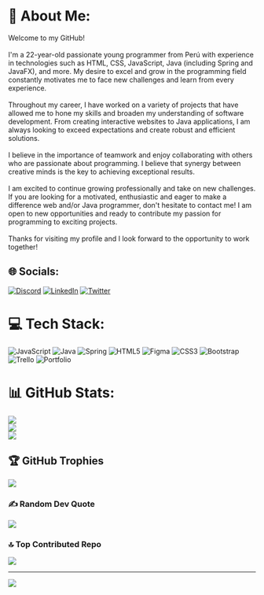 # 💫 About Me:
Welcome to my GitHub! <br><br>I'm a 22-year-old passionate young programmer from Perú with experience in technologies such as HTML, CSS, JavaScript, Java (including Spring and JavaFX), and more. My desire to excel and grow in the programming field constantly motivates me to face new challenges and learn from every experience.<br><br>Throughout my career, I have worked on a variety of projects that have allowed me to hone my skills and broaden my understanding of software development. From creating interactive websites to Java applications, I am always looking to exceed expectations and create robust and efficient solutions.<br><br>I believe in the importance of teamwork and enjoy collaborating with others who are passionate about programming. I believe that synergy between creative minds is the key to achieving exceptional results.<br><br>I am excited to continue growing professionally and take on new challenges. If you are looking for a motivated, enthusiastic and eager to make a difference web and/or Java programmer, don't hesitate to contact me! I am open to new opportunities and ready to contribute my passion for programming to exciting projects.<br><br>Thanks for visiting my profile and I look forward to the opportunity to work together!<br>


## 🌐 Socials:
[![Discord](https://img.shields.io/badge/Discord-%237289DA.svg?logo=discord&logoColor=white)](https://discord.gg/swealdrk) [![LinkedIn](https://img.shields.io/badge/LinkedIn-%230077B5.svg?logo=linkedin&logoColor=white)](https://linkedin.com/in/https://www.linkedin.com/in/angel-l-l/) [![Twitter](https://img.shields.io/badge/Twitter-%231DA1F2.svg?logo=Twitter&logoColor=white)](https://twitter.com/https://twitter.com/AstroLemur) 

# 💻 Tech Stack:
![JavaScript](https://img.shields.io/badge/javascript-%23323330.svg?style=for-the-badge&logo=javascript&logoColor=%23F7DF1E) ![Java](https://img.shields.io/badge/java-%23ED8B00.svg?style=for-the-badge&logo=java&logoColor=white) ![Spring](https://img.shields.io/badge/spring-%236DB33F.svg?style=for-the-badge&logo=spring&logoColor=white) ![HTML5](https://img.shields.io/badge/html5-%23E34F26.svg?style=for-the-badge&logo=html5&logoColor=white) 	![Figma](https://img.shields.io/badge/figma-%23F24E1E.svg?style=for-the-badge&logo=figma&logoColor=white) ![CSS3](https://img.shields.io/badge/css3-%231572B6.svg?style=for-the-badge&logo=css3&logoColor=white) ![Bootstrap](https://img.shields.io/badge/bootstrap-%23563D7C.svg?style=for-the-badge&logo=bootstrap&logoColor=white) ![Trello](https://img.shields.io/badge/Trello-%23026AA7.svg?style=for-the-badge&logo=Trello&logoColor=white) ![Portfolio](https://img.shields.io/badge/Portfolio-%23000000.svg?style=for-the-badge&logo=firefox&logoColor=#FF7139)
# 📊 GitHub Stats:
![](https://github-readme-stats.vercel.app/api?username=swealdark&theme=buefy&hide_border=false&include_all_commits=false&count_private=false)<br/>
![](https://github-readme-streak-stats.herokuapp.com/?user=swealdark&theme=buefy&hide_border=false)<br/>
![](https://github-readme-stats.vercel.app/api/top-langs/?username=swealdark&theme=buefy&hide_border=false&include_all_commits=false&count_private=false&layout=compact)

## 🏆 GitHub Trophies
![](https://github-profile-trophy.vercel.app/?username=swealdark&theme=onedark&no-frame=false&no-bg=false&margin-w=4)

### ✍️ Random Dev Quote
![](https://quotes-github-readme.vercel.app/api?type=vetical&theme=radical)

### 🔝 Top Contributed Repo
![](https://github-contributor-stats.vercel.app/api?username=swealdark&limit=5&theme=dracula&combine_all_yearly_contributions=true)

---
[![](https://visitcount.itsvg.in/api?id=swealdark&icon=0&color=11)](https://visitcount.itsvg.in)

<!-- Proudly created with GPRM ( https://gprm.itsvg.in ) -->
